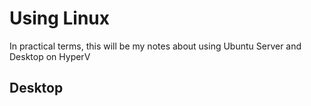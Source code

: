 # Using Linux
In practical terms, this will be my notes about using Ubuntu Server and Desktop on HyperV

## Desktop